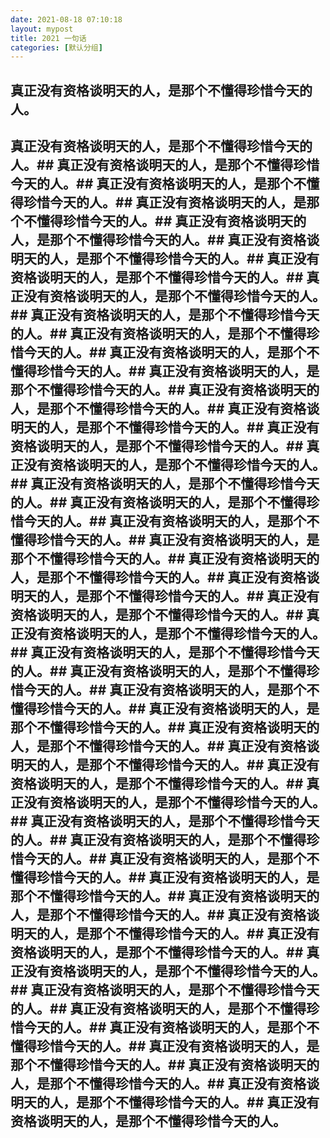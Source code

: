```yaml
---
date: 2021-08-18 07:10:18
layout: mypost
title: 2021 一句话
categories: [默认分组]
---
```


## 真正没有资格谈明天的人，是那个不懂得珍惜今天的人。
## 真正没有资格谈明天的人，是那个不懂得珍惜今天的人。## 真正没有资格谈明天的人，是那个不懂得珍惜今天的人。## 真正没有资格谈明天的人，是那个不懂得珍惜今天的人。## 真正没有资格谈明天的人，是那个不懂得珍惜今天的人。## 真正没有资格谈明天的人，是那个不懂得珍惜今天的人。## 真正没有资格谈明天的人，是那个不懂得珍惜今天的人。## 真正没有资格谈明天的人，是那个不懂得珍惜今天的人。## 真正没有资格谈明天的人，是那个不懂得珍惜今天的人。## 真正没有资格谈明天的人，是那个不懂得珍惜今天的人。## 真正没有资格谈明天的人，是那个不懂得珍惜今天的人。## 真正没有资格谈明天的人，是那个不懂得珍惜今天的人。## 真正没有资格谈明天的人，是那个不懂得珍惜今天的人。## 真正没有资格谈明天的人，是那个不懂得珍惜今天的人。## 真正没有资格谈明天的人，是那个不懂得珍惜今天的人。## 真正没有资格谈明天的人，是那个不懂得珍惜今天的人。## 真正没有资格谈明天的人，是那个不懂得珍惜今天的人。## 真正没有资格谈明天的人，是那个不懂得珍惜今天的人。## 真正没有资格谈明天的人，是那个不懂得珍惜今天的人。## 真正没有资格谈明天的人，是那个不懂得珍惜今天的人。## 真正没有资格谈明天的人，是那个不懂得珍惜今天的人。## 真正没有资格谈明天的人，是那个不懂得珍惜今天的人。## 真正没有资格谈明天的人，是那个不懂得珍惜今天的人。## 真正没有资格谈明天的人，是那个不懂得珍惜今天的人。## 真正没有资格谈明天的人，是那个不懂得珍惜今天的人。## 真正没有资格谈明天的人，是那个不懂得珍惜今天的人。## 真正没有资格谈明天的人，是那个不懂得珍惜今天的人。## 真正没有资格谈明天的人，是那个不懂得珍惜今天的人。## 真正没有资格谈明天的人，是那个不懂得珍惜今天的人。## 真正没有资格谈明天的人，是那个不懂得珍惜今天的人。## 真正没有资格谈明天的人，是那个不懂得珍惜今天的人。## 真正没有资格谈明天的人，是那个不懂得珍惜今天的人。## 真正没有资格谈明天的人，是那个不懂得珍惜今天的人。## 真正没有资格谈明天的人，是那个不懂得珍惜今天的人。## 真正没有资格谈明天的人，是那个不懂得珍惜今天的人。## 真正没有资格谈明天的人，是那个不懂得珍惜今天的人。## 真正没有资格谈明天的人，是那个不懂得珍惜今天的人。## 真正没有资格谈明天的人，是那个不懂得珍惜今天的人。## 真正没有资格谈明天的人，是那个不懂得珍惜今天的人。## 真正没有资格谈明天的人，是那个不懂得珍惜今天的人。## 真正没有资格谈明天的人，是那个不懂得珍惜今天的人。## 真正没有资格谈明天的人，是那个不懂得珍惜今天的人。## 真正没有资格谈明天的人，是那个不懂得珍惜今天的人。## 真正没有资格谈明天的人，是那个不懂得珍惜今天的人。## 真正没有资格谈明天的人，是那个不懂得珍惜今天的人。## 真正没有资格谈明天的人，是那个不懂得珍惜今天的人。## 真正没有资格谈明天的人，是那个不懂得珍惜今天的人。## 真正没有资格谈明天的人，是那个不懂得珍惜今天的人。
